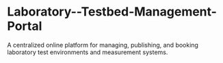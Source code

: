 # Laboratory--Testbed-Management-Portal
A centralized online platform for managing, publishing, and booking laboratory test environments and measurement systems.
